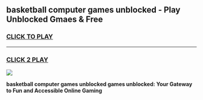 
## basketball computer games unblocked - Play Unblocked Gmaes & Free
<h3>
<a href="https://premium.freeplayer.one?title=basketball_computer_games_unblocked&ref=19F">CLICK TO PLAY</a></h3>
<hr>

<h3>
<a href="https://premium.freeplayer.one?title=basketball_computer_games_unblocked&ref=19F">CLICK 2 PLAY</a>
  
</h3>

<a href="https://premium.freeplayer.one?title=basketball_computer_games_unblocked&ref=19F/"><img src="https://clearcache.store/games.png"></a>


**basketball computer games unblocked games unblocked: Your Gateway to Fun and Accessible Online Gaming**
